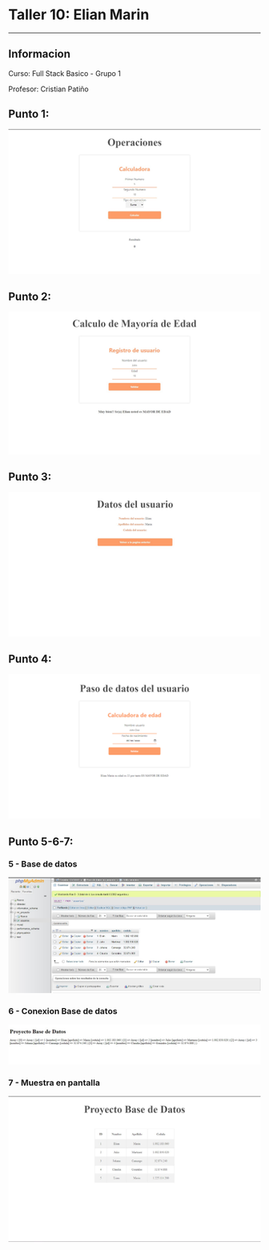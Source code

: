 <h1> Taller 10: Elian Marin</h1>
<hr>

<h2>Informacion</h2>
<p>Curso: Full Stack Basico - Grupo 1</p>
<p>Profesor: Cristian Patiño</p>

<h2> Punto 1: </h2>
<img src="./public/images/calculadora.jpg" alt= "operation">

<h2> Punto 2: </h2>
<img src="./public/images/edad.jpg" alt= "edad">

<h2> Punto 3: </h2>
<img src="./public/images/datosusuario.jpg" alt= "datosusuario">

<h2> Punto 4: </h2>
<img src="./public/images/calculoedad.png" alt= "Calculoedad">

<h2> Punto 5-6-7: </h2>
<h3>5 - Base de datos</h3>

<img src="./public/images/MySql.jpg" alt= "mysql">

<h3>6 - Conexion Base de datos</h3>

<img src="./public/images/Conexion.jpg" alt= "connection">

<h3>7 - Muestra en pantalla</h3>

<img src="./public/images/bd.jpg" alt= "bd">